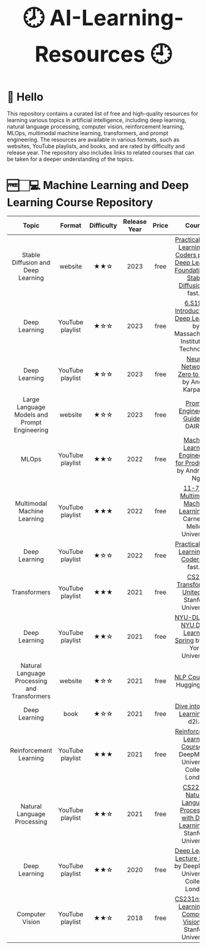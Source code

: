 <center><h1 style="font-size: 56px;">🕗 AI-Learning-Resources 🕘</h1></center>

# 👋 Hello
This repository contains a curated list of free and high-quality resources for learning various topics in artificial intelligence, including deep learning, natural language processing, computer vision, reinforcement learning, MLOps, multimodal machine learning, transformers, and prompt engineering. The resources are available in various formats, such as websites, YouTube playlists, and books, and are rated by difficulty and release year. The repository also includes links to related courses that can be taken for a deeper understanding of the topics.
# 🆓🏻‍💻 Machine Learning and Deep Learning Course Repository
| Topic                                      | Format            | Difficulty  | Release Year | Price | Course                                                                    |
|:------------------------------------------:|:-----------------:|:-----------:|:------------:|:-----:|:-------------------------------------------------------------------------:|
| Stable Diffusion and Deep Learning         | website           | ★★☆        |     2023     | free  | [Practical Deep Learning for Coders part 2: Deep Learning Foundations to Stable Diffusion](https://course.fast.ai/Lessons/part2.html) by fast.ai |
| Deep Learning                              | YouTube playlist | ★☆☆        |     2023     | free  | [6.S191: Introduction to Deep Learning](https://www.youtube.com/playlist?list=PLtBw6njQRU-rwp5__7C0oIVt26ZgjG9NI) by Massachusetts Institute of Technology |
| Deep Learning                              | YouTube playlist | ★☆☆        |     2023     | free  | [Neural Networks: Zero to Hero](https://www.youtube.com/playlist?list=PLAqhIrjkxbuWI23v9cThsA9GvCAUhRvKZ) by Andrej Karpathy                            |
| Large Language Models and Prompt Engineering| website           | ★☆☆        |     2023     | free  | [Prompt Engineering Guide](https://www.promptingguide.ai/) by DAIR.AI                                        |
| MLOps                                      | YouTube playlist | ★★☆        |     2022     | free  | [Machine Learning Engineering for Production](https://www.youtube.com/playlist?list=PLkDaE6sCZn6GMoA0wbpJLi3t34Gd8l0aK) by Andrew Y. Ng                |
| Multimodal Machine Learning                | YouTube playlist | ★★★        |     2022     | free  | [11-777: Multimodal Machine Learning](https://www.youtube.com/playlist?list=PL-Fhd_vrvisNM7pbbevXKAbT_Xmub37fA) by Carnegie Mellon University         |
| Deep Learning                              | YouTube playlist | ★☆☆        |     2022     | free  | [Practical Deep Learning for Coders](https://www.youtube.com/playlist?list=PLfYUBJiXbdtSvpQjSnJJ_PmDQB_VyT5iU) by fast.ai                              |
| Transformers                               | YouTube playlist | ★★★        |     2021     | free  | [CS25: Transformers United](https://www.youtube.com/playlist?list=PLoROMvodv4rNiJRchCzutFw5ItR_Z27CM) by Stanford University                           |
| Deep Learning                              | YouTube playlist | ★★☆        |     2021     | free  | [NYU-DLSP21: NYU Deep Learning Spring](https://www.youtube.com/playlist?list=PLLHTzKZzVU9e6xUfG10TkTWApKSZCzuBI) by New York University                |
| Natural Language Processing and Transformers| website           | ★☆☆        |     2021     | free  | [NLP Course](https://huggingface.co/course/chapter1/1) by Hugging Face                                                |
| Deep Learning                              | book              | ★☆☆        |     2021     | free  | [Dive into Deep Learning](https://d2l.ai/index.html) by d2l.ai                                          |
| Reinforcement Learning                     | YouTube playlist | ★★★        |     2021     | free  | [Reinforcement Learning Course](https://www.youtube.com/playlist?list=PLqYmG7hTraZDVH599EItlEWsUOsJbAodm) by DeepMind x University College London      |
| Natural Language Processing                | YouTube playlist | ★★☆        |     2021     | free  | [CS224N: Natural Language Processing with Deep Learning](https://www.youtube.com/playlist?list=PLoROMvodv4rOSH4v6133s9LFPRHjEmbmJ) by Stanford University|
| Deep Learning                              | YouTube playlist | ★★☆        |     2020     | free  | [Deep Learning Lecture Series](https://www.youtube.com/playlist?list=PLqYmG7hTraZCDxZ44o4p3N5Anz3lLRVZF) by DeepMind x University College London       |
| Computer Vision                            | YouTube playlist | ★★☆        |     2018     | free  | [CS231n: Deep Learning for Computer Vision](https://www.youtube.com/playlist?app=desktop&list=PL3FW7Lu3i5JvHM8ljYj-zLfQRF3EO8sYv) by Stanford University           |

